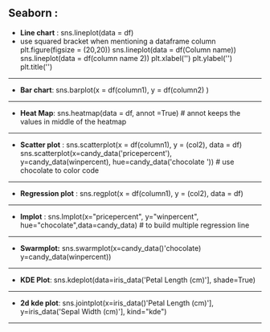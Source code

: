 Seaborn : 
--------------------------------------------------------------------------------------------
- **Line chart** : sns.lineplot(data = df)
- use squared bracket when mentioning a dataframe column
plt.figure(figsize = (20,20))
sns.lineplot(data = df(Column name))
sns.lineplot(data = df(column name 2))
plt.xlabel('')
plt.ylabel('')
plt.title('')

----------------------------------------------------------------------

- **Bar chart**: sns.barplot(x = df(column1), y = df(column2) )
----------------------------------------------------------------------
- **Heat Map**: sns.heatmap(data = df, annot =True) # annot keeps the values in middle of the heatmap
----------------------------------------------------------------------
- **Scatter plot**  : sns.scatterplot(x = df(column1), y = (col2), data = df)
	sns.scatterplot(x=candy_data('pricepercent'), y=candy_data(winpercent), hue=candy_data('chocolate ')) # use chocolate to color code

----------------------------------------------------------------------
- **Regression plot** : sns.regplot(x = df(column1), y = (col2), data = df)
----------------------------------------------------------------------
- **Implot** : sns.lmplot(x="pricepercent", y="winpercent", hue="chocolate",data=candy_data) # to build multiple regression line  
----------------------------------------------------------------------- 
- **Swarmplot:** sns.swarmplot(x=candy_data()'chocolate) y=candy_data(winpercent))
-----------------------------------------------------------------------
- **KDE Plot**: sns.kdeplot(data=iris_data('Petal Length (cm)'], shade=True)
-----------------------------------------------------------------------
- **2d kde plot**: sns.jointplot(x=iris_data()'Petal Length (cm)'], y=iris_data('Sepal Width (cm)'], kind="kde")
----------------------------------------------------------------------
